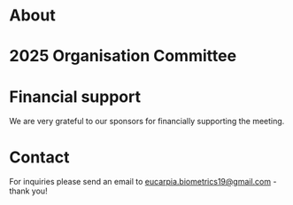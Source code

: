 
# About
# 2025 Organisation Committee
# Financial support 
We are very grateful to our sponsors for financially supporting the meeting.

# Contact
For inquiries please send an email to eucarpia.biometrics19@gmail.com - thank you!
